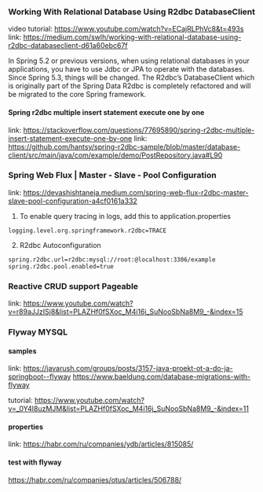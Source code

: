 ### Working With Relational Database Using R2dbc DatabaseClient

video tutorial: https://www.youtube.com/watch?v=ECajRLPhVc8&t=493s
link: https://medium.com/swlh/working-with-relational-database-using-r2dbc-databaseclient-d61a60ebc67f

In Spring 5.2 or previous versions, when using relational databases in your applications, you have to use Jdbc or JPA to
operate with the databases. Since Spring 5.3, things will be changed. The R2dbc’s DatabaseClient which is originally
part of the Spring Data R2dbc is completely refactored and will be migrated to the core Spring framework.

#### Spring r2dbc multiple insert statement execute one by one

link: https://stackoverflow.com/questions/77695890/spring-r2dbc-multiple-insert-statement-execute-one-by-one
link: https://github.com/hantsy/spring-r2dbc-sample/blob/master/database-client/src/main/java/com/example/demo/PostRepository.java#L90

### Spring Web Flux | Master - Slave - Pool Configuration

link: https://devashishtaneja.medium.com/spring-web-flux-r2dbc-master-slave-pool-configuration-a4cf0161a332

1. To enable query tracing in logs, add this to application.properties

``
logging.level.org.springframework.r2dbc=TRACE
``

2. R2dbc Autoconfiguration

``
spring.r2dbc.url=r2dbc:mysql://root:@localhost:3306/example
spring.r2dbc.pool.enabled=true
``

### Reactive CRUD support Pageable

link: https://www.youtube.com/watch?v=r89aJJzISj8&list=PLAZHf0fSXoc_M4i16j_SuNooSbNa8M9_-&index=15

### Flyway MYSQL

#### samples

link: https://javarush.com/groups/posts/3157-java-proekt-ot-a-do-ja-springboot--flyway
https://www.baeldung.com/database-migrations-with-flyway

tutorial: https://www.youtube.com/watch?v=_0Y4I8uzMJM&list=PLAZHf0fSXoc_M4i16j_SuNooSbNa8M9_-&index=11

#### properties

link: https://habr.com/ru/companies/ydb/articles/815085/

#### test with flyway

https://habr.com/ru/companies/otus/articles/506788/